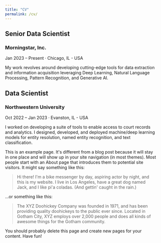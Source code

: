 ```yaml
---
title: "CV"
permalink: /cv/
---
```


<head>
  <meta charset="UTF-8">
  <meta name="viewport" content="width=device-width, initial-scale=1.0">
  <link rel="stylesheet" href="styles.css">
</head>

<div class="timeline">
    <div class="timeline-item">
      <div class="timeline-icon"></div>
      <div class="timeline-content">
        <h2>Senior Data Scientist</h2>
        <h3>Morningstar, Inc.</h3>
        <p class="timeline-date">Jan 2023 – Present · Chicago, IL - USA</p>
        <p>My work revolves around developing cutting-edge tools for data extraction and information acquisition leveraging Deep Learning, Natural Language Processing, Pattern Recognition, and Generative AI.</p>
      </div>
    </div>
    <div class="timeline-item">
      <div class="timeline-icon"></div>
      <div class="timeline-content">
        <h2>Data Scientist</h2>
        <h3>Northwestern University</h3>
        <p class="timeline-date">Oct 2022 – Jan 2023 · Evanston, IL - USA</p>
        <p>I worked on developing a suite of tools to enable access to court records and analytics. I designed, developed, and deployed machine/deep learning models for entity resolution, named entity recognition, and text classification.</p>
      </div>
    </div>
  </div>

This is an example page. It's different from a blog post because it will stay in one place and will show up in your site navigation (in most themes). Most people start with an About page that introduces them to potential site visitors. It might say something like this:

> Hi there! I'm a bike messenger by day, aspiring actor by night, and this is my website. I live in Los Angeles, have a great dog named Jack, and I like pi'a coladas. (And gettin' caught in the rain.)

...or something like this:

> The XYZ Doohickey Company was founded in 1971, and has been providing quality doohickeys to the public ever since. Located in Gotham City, XYZ employs over 2,000 people and does all kinds of awesome things for the Gotham community.

You should probably delete this page and create new pages for your content. Have fun!
